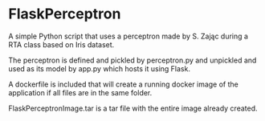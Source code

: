 # FlaskPerceptron

A simple Python script that uses a perceptron made by S. Zając during a RTA class based on Iris dataset. 

The perceptron is defined and pickled by perceptron.py and unpickled and used as its model by app.py which hosts it using Flask.

A dockerfile is included that will create a running docker image of the application if all files are in the same folder.

FlaskPerceptronImage.tar is a tar file with the entire image already created.
